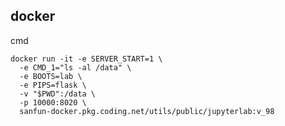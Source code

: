 ## docker

cmd

	docker run -it -e SERVER_START=1 \
      -e CMD_1="ls -al /data" \
      -e BOOTS=lab \
      -e PIPS=flask \
      -v "$PWD":/data \
      -p 10000:8020 \
      sanfun-docker.pkg.coding.net/utils/public/jupyterlab:v_98